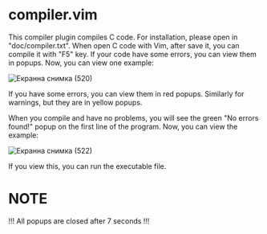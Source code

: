 # compiler.vim

This compiler plugin compiles C code. For installation,
please open in "doc/compiler.txt". When open C code with
Vim, after save it, you can compile it with "F5" key. If 
your code have some errors, you can view them in popups.
Now, you can view one example:

![Екранна снимка (520)](https://github.com/tbborisov20/compiler.vim/assets/138801563/54bc89f8-6b59-4486-b07e-0c20b754eca5)

If you have some errors, you can view them in red popups. 
Similarly for warnings, but they are in yellow popups.

When you compile and have no problems, you will see
the green "No errors found!" popup on the first line of the program.
Now, you can view the example:

![Екранна снимка (522)](https://github.com/tbborisov20/compiler.vim/assets/138801563/8b3a47d5-866e-4f67-bcdb-012e72315632)

If you view this, you can run the executable file.

# NOTE
!!! All popups are closed after 7 seconds !!!

